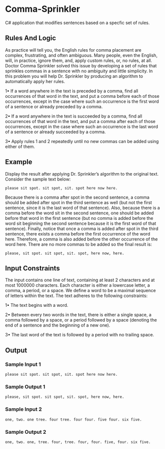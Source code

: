 # Comma-Sprinkler

C# application that modifies sentences based on a specfic set of rules. 

## Rules And Logic

As practice will tell you, the English rules for comma placement are complex, frustrating, and often ambiguous. Many people, even the English, will, in practice, ignore them, and, apply custom rules, or, no rules, at all. Doctor Comma Sprinkler solved this issue by developing a set of rules that sprinkles commas in a sentence with no ambiguity and little simplicity. In this problem you will help Dr. Sprinkler by producing an algorithm to automatically apply her rules.

1• If a word anywhere in the text is preceded by a comma, find all occurrences of that word in the text, and put a comma before each of those occurrences, except in the case where such an occurrence is the first word of a sentence or already preceded by a comma.

2• If a word anywhere in the text is succeeded by a comma, find all occurrences of that word in the text, and put a comma after each of those occurrences, except in the case where such an occurrence is the last word of a sentence or already succeeded by a
comma.

3• Apply rules 1 and 2 repeatedly until no new commas can be added using either of them.

## Example

Display the result after applying Dr. Sprinkler’s algorithm to the original text. Consider the sample text below:

`please sit spot. sit spot, sit. spot here now here.`
 
Because there is a comma after spot in the second sentence, a comma should be added after spot in the third sentence as well (but not the first sentence, since it is the last word of that sentence). Also, because there is a comma before the word sit in the second sentence, one should be added before that word in the first sentence (but no comma is added before the word sit beginning the second sentence because it is the first word of that sentence). Finally, notice that once a comma is added after spot in the third sentence, there exists a comma before the first occurrence of the word here. Therefore, a comma is also added before the other occurrence of the word here. There are no more commas to be added so the final result is: 

`please, sit spot. sit spot, sit. spot, here now, here.`

## Input Constraints

The input contains one line of text, containing at least 2 characters and at most 1000000 characters. Each character is either a lowercase letter, a comma, a period, or a space. We define a word to be a maximal sequence of letters within the text. The text adheres to the following constraints:

1• The text begins with a word.

2• Between every two words in the text, there is either a single space, a comma followed by a space, or a period followed by a space (denoting the end of a sentence and the
beginning of a new one).

3• The last word of the text is followed by a period with no trailing space.

## Output 

### Sample Input 1
`please sit spot. sit spot, sit. spot here now here.`
### Sample Output 1
`please, sit spot. sit spot, sit. spot, here now, here.`

### Sample Input 2
`one, two. one tree. four tree. four four. five four. six five.`
### Sample Output 2
`one, two. one, tree. four, tree. four, four. five, four. six five.`


